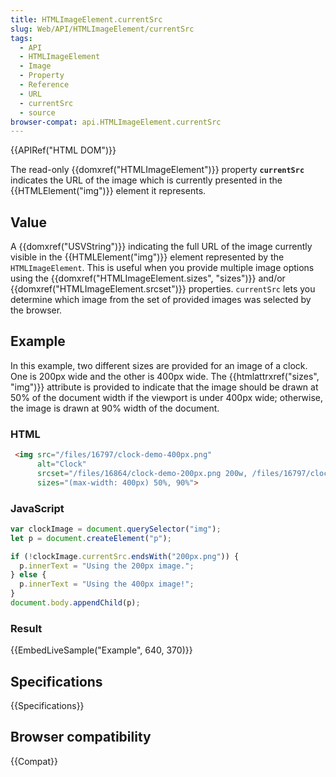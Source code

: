 ```yaml
---
title: HTMLImageElement.currentSrc
slug: Web/API/HTMLImageElement/currentSrc
tags:
  - API
  - HTMLImageElement
  - Image
  - Property
  - Reference
  - URL
  - currentSrc
  - source
browser-compat: api.HTMLImageElement.currentSrc
---
```

{{APIRef("HTML DOM")}}

The read-only {{domxref("HTMLImageElement")}} property
**`currentSrc`** indicates the URL of the image which is
currently presented in the {{HTMLElement("img")}} element it represents.

## Value

A {{domxref("USVString")}} indicating the full URL of the image currently visible in
the {{HTMLElement("img")}} element represented by the `HTMLImageElement`.
This is useful when you provide multiple image options using the
{{domxref("HTMLImageElement.sizes", "sizes")}} and/or
{{domxref("HTMLImageElement.srcset")}} properties. `currentSrc` lets you
determine which image from the set of provided images was selected by the browser.

## Example

In this example, two different sizes are provided for an image of a clock. One is 200px
wide and the other is 400px wide. The {{htmlattrxref("sizes", "img")}} attribute is
provided to indicate that the image should be drawn at 50% of the document width if the
viewport is under 400px wide; otherwise, the image is drawn at 90% width of the
document.

### HTML

```html
 <img src="/files/16797/clock-demo-400px.png"
      alt="Clock"
      srcset="/files/16864/clock-demo-200px.png 200w, /files/16797/clock-demo-400px.png 400w"
      sizes="(max-width: 400px) 50%, 90%">
```

### JavaScript

```js
var clockImage = document.querySelector("img");
let p = document.createElement("p");

if (!clockImage.currentSrc.endsWith("200px.png")) {
  p.innerText = "Using the 200px image.";
} else {
  p.innerText = "Using the 400px image!";
}
document.body.appendChild(p);
```

### Result

{{EmbedLiveSample("Example", 640, 370)}}

## Specifications

{{Specifications}}

## Browser compatibility

{{Compat}}
